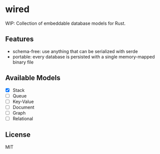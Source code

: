 # wired

WIP: Collection of embeddable database models for Rust.

## Features

- schema-free: use anything that can be serialized with serde
- portable: every database is persisted with a single memory-mapped binary file

## Available Models

- [x] Stack
- [ ] Queue
- [ ] Key-Value
- [ ] Document
- [ ] Graph
- [ ] Relational

## License

MIT
